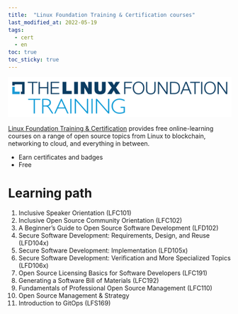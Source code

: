```yaml
---
title:  "Linux Foundation Training & Certification courses"
last_modified_at: 2022-05-19
tags:
  - cert
  - en
toc: true
toc_sticky: true
---
```


[![](/assets/images/posts/2021-09-03-lf-courses.png)](https://training.linuxfoundation.org/)

[Linux Foundation Training & Certification](https://training.linuxfoundation.org/) provides free online-learning courses on a range of open source topics from Linux to blockchain, networking to cloud, and everything in between.

 - Earn certificates and badges
 - Free

# Learning path

1. Inclusive Speaker Orientation (LFC101)
2. Inclusive Open Source Community Orientation (LFC102)
3. A Beginner’s Guide to Open Source Software Development (LFD102)
4. Secure Software Development: Requirements, Design, and Reuse (LFD104x)
5. Secure Software Development: Implementation (LFD105x)
6. Secure Software Development: Verification and More Specialized Topics (LFD106x)
7. Open Source Licensing Basics for Software Developers (LFC191)
8. Generating a Software Bill of Materials (LFC192)
9. Fundamentals of Professional Open Source Management (LFC110)
10. Open Source Management & Strategy
11. Introduction to GitOps (LFS169)

<div data-iframe-width="150" data-iframe-height="270" data-share-badge-id="59349291-3976-42f6-adbe-afccec5fe0df" data-share-badge-host="https://www.credly.com"></div><script type="text/javascript" async src="//cdn.credly.com/assets/utilities/embed.js"></script>

<div data-iframe-width="150" data-iframe-height="270" data-share-badge-id="7b701664-1d2a-4f64-9e23-3b7679841fce" data-share-badge-host="https://www.credly.com"></div><script type="text/javascript" async src="//cdn.credly.com/assets/utilities/embed.js"></script>

<div data-iframe-width="150" data-iframe-height="270" data-share-badge-id="388c0d73-cf6c-4a7e-946c-0ebee8bac8ca" data-share-badge-host="https://www.credly.com"></div><script type="text/javascript" async src="//cdn.credly.com/assets/utilities/embed.js"></script>

<div data-iframe-width="150" data-iframe-height="270" data-share-badge-id="5633fff2-5665-4902-904e-acb04ed4e0c6" data-share-badge-host="https://www.credly.com"></div><script type="text/javascript" async src="//cdn.credly.com/assets/utilities/embed.js"></script>

<div data-iframe-width="150" data-iframe-height="270" data-share-badge-id="0bbaa091-fc2f-4976-8d34-d188b988acea" data-share-badge-host="https://www.credly.com"></div><script type="text/javascript" async src="//cdn.credly.com/assets/utilities/embed.js"></script>

<div data-iframe-width="150" data-iframe-height="270" data-share-badge-id="9bfc17a6-d330-4342-8672-3c89bcf51361" data-share-badge-host="https://www.credly.com"></div><script type="text/javascript" async src="//cdn.credly.com/assets/utilities/embed.js"></script>

<div data-iframe-width="150" data-iframe-height="270" data-share-badge-id="1ae94724-70b6-4767-9eae-d6575b644eb2" data-share-badge-host="https://www.credly.com"></div><script type="text/javascript" async src="//cdn.credly.com/assets/utilities/embed.js"></script>